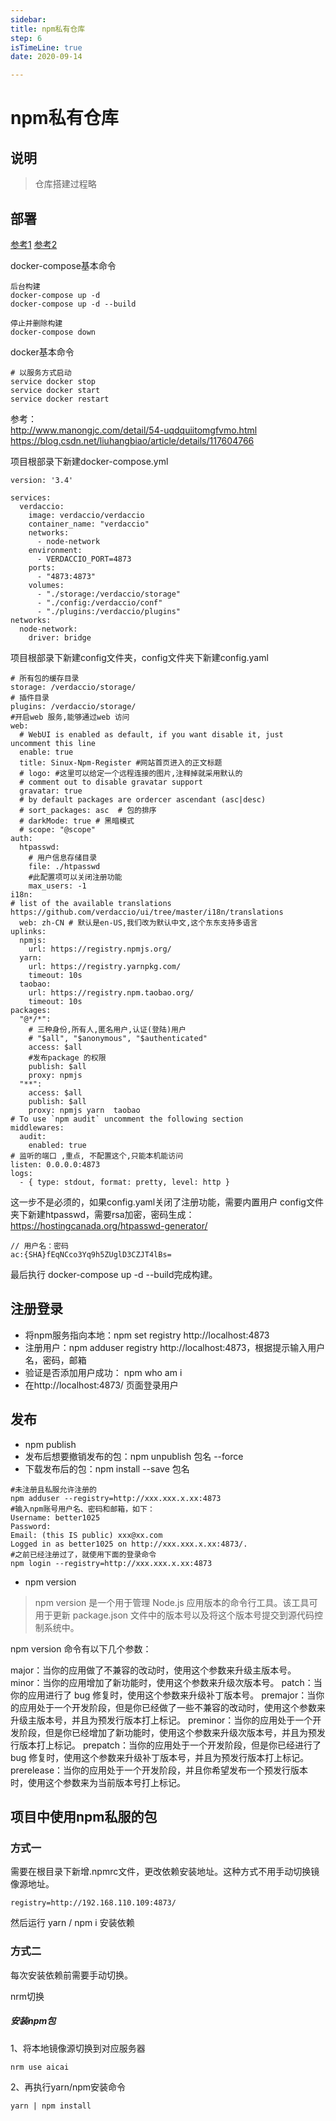 ```yaml
---
sidebar:
title: npm私有仓库
step: 6
isTimeLine: true
date: 2020-09-14

---
```

# npm私有仓库


## 说明

> 仓库搭建过程略

## 部署

[参考1](https://juejin.cn/post/6939812008082538504?from=search-suggest)
[参考2](https://juejin.cn/post/7212621497810370597)

docker-compose基本命令

```shell
后台构建
docker-compose up -d
docker-compose up -d --build

停止并删除构建
docker-compose down

```

docker基本命令

```shell
# 以服务方式启动
service docker stop   
service docker start  
service docker restart
```

参考：  
http://www.manongjc.com/detail/54-uqdquiitomgfvmo.html
https://blog.csdn.net/liuhangbiao/article/details/117604766

项目根部录下新建docker-compose.yml

```text
version: '3.4'

services:
  verdaccio:
    image: verdaccio/verdaccio
    container_name: "verdaccio"
    networks:
      - node-network
    environment:
      - VERDACCIO_PORT=4873
    ports:
      - "4873:4873"
    volumes:
      - "./storage:/verdaccio/storage"
      - "./config:/verdaccio/conf"
      - "./plugins:/verdaccio/plugins"
networks:
  node-network:
    driver: bridge

```

项目根部录下新建config文件夹，config文件夹下新建config.yaml

```text
# 所有包的缓存目录
storage: /verdaccio/storage/
# 插件目录
plugins: /verdaccio/storage/
#开启web 服务,能够通过web 访问
web:
  # WebUI is enabled as default, if you want disable it, just uncomment this line
  enable: true
  title: Sinux-Npm-Register #网站首页进入的正文标题
  # logo: #这里可以给定一个远程连接的图片,注释掉就采用默认的
  # comment out to disable gravatar support
  gravatar: true
  # by default packages are ordercer ascendant (asc|desc)
  # sort_packages: asc  # 包的排序
  # darkMode: true # 黑暗模式
  # scope: "@scope"
auth:
  htpasswd:
    # 用户信息存储目录
    file: ./htpasswd
    #此配置项可以关闭注册功能
    max_users: -1
i18n:
# list of the available translations https://github.com/verdaccio/ui/tree/master/i18n/translations
  web: zh-CN # 默认是en-US,我们改为默认中文,这个东东支持多语言
uplinks:
  npmjs:
    url: https://registry.npmjs.org/
  yarn:
    url: https://registry.yarnpkg.com/
    timeout: 10s
  taobao:
    url: https://registry.npm.taobao.org/
    timeout: 10s
packages:
  "@*/*":
    # 三种身份,所有人,匿名用户,认证(登陆)用户
    # "$all", "$anonymous", "$authenticated"
    access: $all
    #发布package 的权限
    publish: $all
    proxy: npmjs
  "**":
    access: $all
    publish: $all
    proxy: npmjs yarn  taobao
# To use `npm audit` uncomment the following section
middlewares:
  audit:
    enabled: true
# 监听的端口 ,重点, 不配置这个,只能本机能访问
listen: 0.0.0.0:4873
logs:
  - { type: stdout, format: pretty, level: http }
```

这一步不是必须的，如果config.yaml关闭了注册功能，需要内置用户
config文件夹下新建htpasswd，需要rsa加密，密码生成：https://hostingcanada.org/htpasswd-generator/

```text
// 用户名：密码
ac:{SHA}fEqNCco3Yq9h5ZUglD3CZJT4lBs=
```

最后执行 docker-compose up -d --build完成构建。


## 注册登录

- 将npm服务指向本地：npm set registry http://localhost:4873  
- 注册用户：npm adduser registry http://localhost:4873，根据提示输入用户名，密码，邮箱
- 验证是否添加用户成功： npm who am i
- 在http://localhost:4873/ 页面登录用户

## 发布

- npm  publish
- 发布后想要撤销发布的包：npm unpublish 包名 --force
- 下载发布后的包：npm install --save 包名   

```text
#未注册且私服允许注册的
npm adduser --registry=http://xxx.xxx.x.xx:4873
#输入npm账号用户名、密码和邮箱，如下：
Username: better1025
Password:
Email: (this IS public) xxx@xx.com
Logged in as better1025 on http://xxx.xxx.x.xx:4873/.
#之前已经注册过了，就使用下面的登录命令
npm login --registry=http://xxx.xxx.x.xx:4873
```

- npm version

> npm version 是一个用于管理 Node.js 应用版本的命令行工具。该工具可用于更新 package.json 文件中的版本号以及将这个版本号提交到源代码控制系统中。

npm version 命令有以下几个参数：

major：当你的应用做了不兼容的改动时，使用这个参数来升级主版本号。
minor：当你的应用增加了新功能时，使用这个参数来升级次版本号。
patch：当你的应用进行了 bug 修复时，使用这个参数来升级补丁版本号。
premajor：当你的应用处于一个开发阶段，但是你已经做了一些不兼容的改动时，使用这个参数来升级主版本号，并且为预发行版本打上标记。
preminor：当你的应用处于一个开发阶段，但是你已经增加了新功能时，使用这个参数来升级次版本号，并且为预发行版本打上标记。
prepatch：当你的应用处于一个开发阶段，但是你已经进行了 bug 修复时，使用这个参数来升级补丁版本号，并且为预发行版本打上标记。
prerelease：当你的应用处于一个开发阶段，并且你希望发布一个预发行版本时，使用这个参数来为当前版本号打上标记。





## 项目中使用npm私服的包

### 方式一
需要在根目录下新增.npmrc文件，更改依赖安装地址。这种方式不用手动切换镜像源地址。

```
registry=http://192.168.110.109:4873/
```

然后运行 yarn / npm i 安装依赖

### 方式二

每次安装依赖前需要手动切换。

nrm切换


##### **安装npm包**

1、将本地镜像源切换到对应服务器

```
nrm use aicai  

```

2、再执行yarn/npm安装命令

```
yarn | npm install  
```
